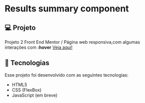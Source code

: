 # Results summary component

## 💻 Projeto 
Projeto 2 Front End Mentor / Página web responsiva,com algumas interações com **:hover**
[Veja aqui!](https://valentepg.github.io/results-summary-component-frontendmentor/)

## 🚀 Tecnologias 
Esse projeto foi desenvolvido com as seguintes tecnologias:

- HTML5
- CSS (FlexBox)
- JavaScript (em breve)
